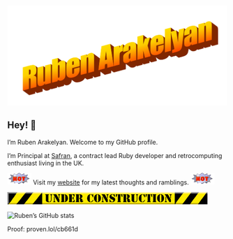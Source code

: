 ![](images/ruben.png)

## Hey! 👋

I’m Ruben Arakelyan. Welcome to my GitHub profile.

I’m Principal at [Safran](https://www.safran.agency), a contract lead Ruby developer and retrocomputing enthusiast living in the UK.

![](images/hot.gif) Visit my [website](https://www.wackomenace.co.uk/) for my latest thoughts and ramblings. ![](images/hot.gif)

![](images/underconstruction.gif)

![Ruben’s GitHub stats](https://github-readme-stats.vercel.app/api?username=rubenarakelyan&show_icons=true)

Proof: proven.lol/cb661d
